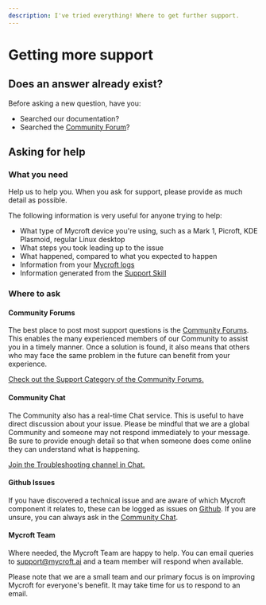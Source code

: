 ```yaml
---
description: I've tried everything! Where to get further support.
---
```


# Getting more support

## Does an answer already exist?

Before asking a new question, have you:

* Searched our documentation?
* Searched the [Community Forum](https://community.mycroft.ai/c/Help-with-Mycroft-related-issues)?

## Asking for help

### What you need

Help us to help you. When you ask for support, please provide as much detail as possible.

The following information is very useful for anyone trying to help:

* What type of Mycroft device you're using, such as a Mark 1, Picroft, KDE Plasmoid, regular Linux desktop
* What steps you took leading up to the issue
* What happened, compared to what you expected to happen
* Information from your [Mycroft logs](log-files.md)
* Information generated from the [Support Skill](support-skill.md)

### Where to ask

#### Community Forums

The best place to post most support questions is the [Community Forums](https://community.mycroft.ai/c/Help-with-Mycroft-related-issues). This enables the many experienced members of our Community to assist you in a timely manner. Once a solution is found, it also means that others who may face the same problem in the future can benefit from your experience.

[Check out the Support Category of the Community Forums.](https://community.mycroft.ai/c/Help-with-Mycroft-related-issues)

#### Community Chat

The Community also has a real-time Chat service. This is useful to have direct discussion about your issue. Please be mindful that we are a global Community and someone may not respond immediately to your message. Be sure to provide enough detail so that when someone does come online they can understand what is happening. 

[Join the Troubleshooting channel in Chat.](https://chat.mycroft.ai/community/channels/troubleshooting)

#### Github Issues

If you have discovered a technical issue and are aware of which Mycroft component it relates to, these can be logged as issues on [Github](https://github.com/MycroftAI). If you are unsure, you can always ask in the [Community Chat](https://chat.mycroft.ai/community/channels/troubleshooting).

#### Mycroft Team

Where needed, the Mycroft Team are happy to help. You can email queries to support@mycroft.ai and a team member will respond when available.

Please note that we are a small team and our primary focus is on improving Mycroft for everyone's benefit. It may take time for us to respond to an email.
